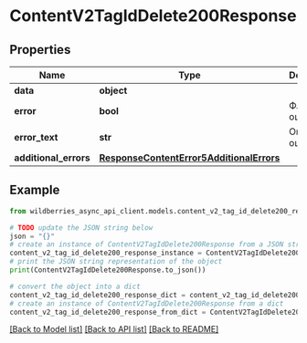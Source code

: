 # ContentV2TagIdDelete200Response


## Properties

Name | Type | Description | Notes
------------ | ------------- | ------------- | -------------
**data** | **object** |  | [optional] 
**error** | **bool** | Флаг ошибки | [optional] 
**error_text** | **str** | Описание ошибки | [optional] 
**additional_errors** | [**ResponseContentError5AdditionalErrors**](ResponseContentError5AdditionalErrors.md) |  | [optional] 

## Example

```python
from wildberries_async_api_client.models.content_v2_tag_id_delete200_response import ContentV2TagIdDelete200Response

# TODO update the JSON string below
json = "{}"
# create an instance of ContentV2TagIdDelete200Response from a JSON string
content_v2_tag_id_delete200_response_instance = ContentV2TagIdDelete200Response.from_json(json)
# print the JSON string representation of the object
print(ContentV2TagIdDelete200Response.to_json())

# convert the object into a dict
content_v2_tag_id_delete200_response_dict = content_v2_tag_id_delete200_response_instance.to_dict()
# create an instance of ContentV2TagIdDelete200Response from a dict
content_v2_tag_id_delete200_response_from_dict = ContentV2TagIdDelete200Response.from_dict(content_v2_tag_id_delete200_response_dict)
```
[[Back to Model list]](../README.md#documentation-for-models) [[Back to API list]](../README.md#documentation-for-api-endpoints) [[Back to README]](../README.md)


